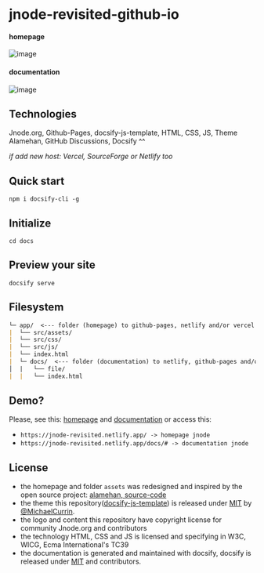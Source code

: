 # jnode-revisited-github-io

#### homepage
![image](https://user-images.githubusercontent.com/111701513/208514277-a1a8a375-1d76-47cd-8ee9-f2f179329155.png)

#### documentation
![image](https://user-images.githubusercontent.com/111701513/208537633-6f8992b7-dd64-49de-bdf3-23d5e1bd6a60.png)

## Technologies
Jnode.org, Github-Pages, docsify-js-template, HTML, CSS, JS, Theme Alamehan, GitHub Discussions, Docsify ^^

*if add new host: Vercel, SourceForge or Netlify too*

## Quick start
```npm i docsify-cli -g```

## Initialize
```cd docs```

## Preview your site
```docsify serve```

## Filesystem
```markdown
└─ app/  <--- folder (homepage) to github-pages, netlify and/or vercel --->
|  └── src/assets/ 
|  └── src/css/ 
|  └── src/js/ 
|  └── index.html
|  └─ docs/  <--- folder (documentation) to netlify, github-pages and/or vercel --->
│  |   └── file/
|  |   └── index.html
```

## Demo?
Please, see this: [homepage](https://jnode-revisited.netlify.app/) and [documentation](https://jnode-revisited.netlify.app/docs/#) or access this:
- ``https://jnode-revisited.netlify.app/ -> homepage jnode``
- ``https://jnode-revisited.netlify.app/docs/# -> documentation jnode``

## License
- the homepage and folder `assets` was redesigned and inspired by the open source project: [alamehan, source-code](github/alamehan/alamehan.github.io)
- the theme this repository([docsify-js-template](https://github.com/MichaelCurrin/docsify-js-template)) is released under [MIT](/LICENSE) by [@MichaelCurrin](https://github.com/MichaelCurrin).
- the logo and content this repository have copyright license for community Jnode.org and contributors
- the technology HTML, CSS and JS is licensed and specifying in W3C, WICG, Ecma International's TC39 
- the documentation is generated and maintained with docsify, docsify is released under [MIT](/LICENSE) and contributors.
